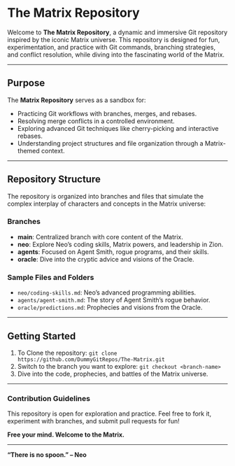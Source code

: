 # The Matrix Repository

Welcome to **The Matrix Repository**, a dynamic and immersive Git repository inspired by the iconic Matrix universe. This repository is designed for fun, experimentation, and practice with Git commands, branching strategies, and conflict resolution, while diving into the fascinating world of the Matrix.

---

## Purpose

The **Matrix Repository** serves as a sandbox for:
- Practicing Git workflows with branches, merges, and rebases.
- Resolving merge conflicts in a controlled environment.
- Exploring advanced Git techniques like cherry-picking and interactive rebases.
- Understanding project structures and file organization through a Matrix-themed context.

---

## Repository Structure

The repository is organized into branches and files that simulate the complex interplay of characters and concepts in the Matrix universe:

### **Branches**
- **main**: Centralized branch with core content of the Matrix.
- **neo**: Explore Neo’s coding skills, Matrix powers, and leadership in Zion.
- **agents**: Focused on Agent Smith, rogue programs, and their skills.
- **oracle**: Dive into the cryptic advice and visions of the Oracle.

### **Sample Files and Folders**
- `neo/coding-skills.md`: Neo’s advanced programming abilities.
- `agents/agent-smith.md`: The story of Agent Smith’s rogue behavior.
- `oracle/predictions.md`: Prophecies and visions from the Oracle.

---

## Getting Started

1. To Clone the repository:
   `
   git clone https://github.com/DummyGitRepos/The-Matrix.git
   `
2. Switch to the branch you want to explore:
   `
   git checkout <branch-name>
   `
3. Dive into the code, prophecies, and battles of the Matrix universe.


---


### Contribution Guidelines
This repository is open for exploration and practice. Feel free to fork it, experiment with branches, and submit pull requests for fun!


**Free your mind. Welcome to the Matrix.**

---

**“There is no spoon.” – Neo**
